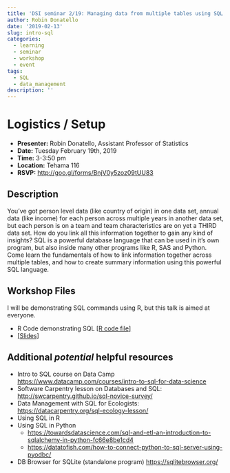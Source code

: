 ```yaml
---
title: 'DSI seminar 2/19: Managing data from multiple tables using SQL '
author: Robin Donatello
date: '2019-02-13'
slug: intro-sql
categories:
  - learning
  - seminar
  - workshop
  - event
tags:
  - SQL
  - data_management
description: ''
---
```


# Logistics / Setup

* **Presenter:** Robin Donatello, Assistant Professor of Statistics
* **Date:** Tuesday February 19th, 2019
* **Time:** 3-3:50 pm
* **Location:** Tehama 116
* **RSVP:** http://goo.gl/forms/BnjV0y5zoz09tUU83


## Description

You’ve got person level data (like country of origin) in one data set, annual data (like income) for each person across multiple years in another data set, but each person is on a team and team characteristics are on yet a THIRD data set. 
How do you link all this information together to gain any kind of insights? 
SQL is a powerful database language that can be used in it’s own program, but also inside many other programs like R, SAS and Python. Come learn the fundamentals of how to link information together across multiple tables, and how to create summary information using this powerful SQL language. 


## Workshop Files

I will be demonstrating SQL commands using R, but this talk is aimed at everyone. 

* R Code demonstrating SQL [[R code file]](../../../../event/2019-02-19_sql_files/intro_sql.R)
* [[Slides]](event/2019-02-19_sql_files/DSI_SQL_slides.pptx)


## Additional _potential_ helpful resources
* Intro to SQL course on Data Camp https://www.datacamp.com/courses/intro-to-sql-for-data-science
* Software Carpentry lesson on Databases and SQL: http://swcarpentry.github.io/sql-novice-survey/ 
* Data Management with SQL for Ecologists: https://datacarpentry.org/sql-ecology-lesson/ 
* Using SQL in R
* Using SQL in Python 
    - https://towardsdatascience.com/sql-and-etl-an-introduction-to-sqlalchemy-in-python-fc66e8be1cd4 
    - https://datatofish.com/how-to-connect-python-to-sql-server-using-pyodbc/
* DB Browser for SQLite (standalone program) https://sqlitebrowser.org/






